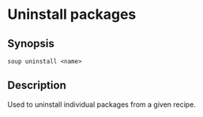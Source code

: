 # Uninstall packages

## Synopsis

```
soup uninstall <name>
```

## Description

Used to uninstall individual packages from a given recipe.
